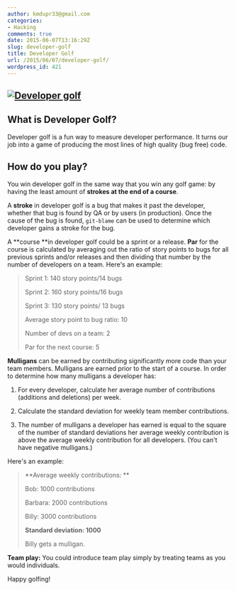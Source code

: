 ```yaml
---
author: kmdupr33@gmail.com
categories:
- Hacking
comments: true
date: 2015-06-07T13:16:29Z
slug: developer-golf
title: Developer Golf
url: /2015/06/07/developer-golf/
wordpress_id: 421
---
```


## [![Developer golf](http://www.philosophicalhacker.com/wp-content/uploads/2015/06/Developer-golf.png)](http://www.philosophicalhacker.com/wp-content/uploads/2015/06/Developer-golf.png)




## What is Developer Golf?


Developer golf is a fun way to measure developer performance. It turns our job into a game of producing the most lines of high quality (bug free) code.

<!--more-->


## How do you play?


You win developer golf in the same way that you win any golf game: by having the least amount of **strokes **at the end of** a course**.

A **stroke** in developer golf is a bug that makes it past the developer, whether that bug is found by QA or by users (in production). Once the cause of the bug is found, `git-blame` can be used to determine which developer gains a stroke for the bug.

A **course **in developer golf could be a sprint or a release. **Par** for the course is calculated by averaging out the ratio of story points to bugs for all previous sprints and/or releases and then dividing that number by the number of developers on a team. Here's an example:


<blockquote>Sprint 1: 140 story points/14 bugs

Sprint 2: 160 story points/16 bugs

Sprint 3: 130 story points/ 13 bugs

Average story point to bug ratio: 10

Number of devs on a team: 2

Par for the next course: 5</blockquote>


**Mulligans** can be earned by contributing significantly more code than your team members. Mulligans are earned prior to the start of a course. In order to determine how many mulligans a developer has:



	
  1. For every developer, calculate her average number of contributions (additions and deletions) per week.

	
  2. Calculate the standard deviation for weekly team member contributions.

	
  3. The number of mulligans a developer has earned is equal to the square of the number of standard deviations her average weekly contribution is above the average weekly contribution for all developers. (You can't have negative mulligans.)


Here's an example:


<blockquote>**Average weekly contributions: **

Bob: 1000 contributions

Barbara: 2000 contributions

Billy: 3000 contributions

**Standard deviation: 1000**

Billy gets a mulligan.</blockquote>


**Team play:** You could introduce team play simply by treating teams as you would individuals.

Happy golfing!
